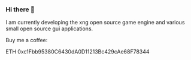 ### Hi there 👋
I am currently developing the xng open source game engine and various small open source gui applications.

Buy me a coffee:

ETH 0xc1Fbb95380C6430dA0D11213Bc429cAe68F78344
